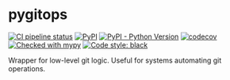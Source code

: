 # pygitops

[![CI pipeline status](https://github.com/wayfair-incubator/pygitops/workflows/CI/badge.svg?branch=main)][ci]
[![PyPI](https://img.shields.io/pypi/v/pygitops)][pypi]
[![PyPI - Python Version](https://img.shields.io/pypi/pyversions/pygitops)][pypi]
[![codecov](https://codecov.io/gh/wayfair-incubator/pygitops/branch/main/graph/badge.svg)][codecov]
[![Checked with mypy](https://img.shields.io/badge/mypy-checked-blue)][mypy-home]
[![Code style: black](https://img.shields.io/badge/code%20style-black-black.svg)][black-home]

Wrapper for low-level git logic. Useful for systems automating git operations.

[ci]: https://github.com/wayfair-incubator/pygitops/actions
[pypi]: https://pypi.org/project/pygitops/
[codecov]: https://codecov.io/gh/wayfair-incubator/pygitops
[mypy-home]: http://mypy-lang.org/
[black-home]: https://github.com/psf/black
